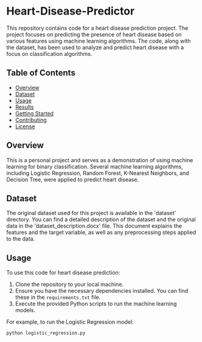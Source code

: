 # Heart-Disease-Predictor

This repository contains code for a heart disease prediction project. The project focuses on predicting the presence of heart disease based on various features using machine learning algorithms. The code, along with the dataset, has been used to analyze and predict heart disease with a focus on classification algorithms.

## Table of Contents

- [Overview](#overview)
- [Dataset](#dataset)
- [Usage](#usage)
- [Results](#results)
- [Getting Started](#getting-started)
- [Contributing](#contributing)
- [License](#license)

## Overview

This is a personal project and serves as a demonstration of using machine learning for binary classification. Several machine learning algorithms, including Logistic Regression, Random Forest, K-Nearest Neighbors, and Decision Tree, were applied to predict heart disease.

## Dataset

The original dataset used for this project is available in the 'dataset' directory. You can find a detailed description of the dataset and the original data in the 'dataset_description.docx' file. This document explains the features and the target variable, as well as any preprocessing steps applied to the data.

## Usage

To use this code for heart disease prediction:

1. Clone the repository to your local machine.
2. Ensure you have the necessary dependencies installed. You can find these in the `requirements.txt` file.
3. Execute the provided Python scripts to run the machine learning models.

For example, to run the Logistic Regression model:

```bash
python logistic_regression.py
